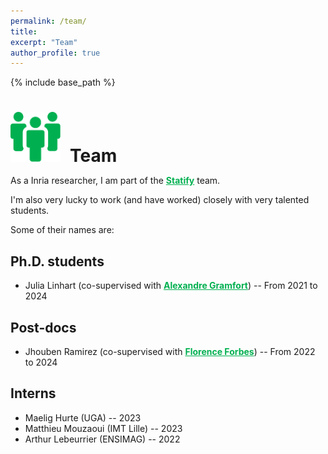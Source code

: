 ```yaml
---
permalink: /team/
title:
excerpt: "Team"
author_profile: true
---
```


{% include base_path %}

<h1 style="margin-bottom:0.5em"><img src="/images/picto_team.svg" width="80px" style="margin-right:15px">Team</h1>

As a Inria researcher, I am part of the <a href="https://team.inria.fr/statify/" style="color:#00b050; font-weight:bold;">Statify</a> team.

I'm also very lucky to work (and have worked) closely with very talented students. 

Some of their names are:

## Ph.D. students
- Julia Linhart (co-supervised with <a href="https://alexandre.gramfort.net/" style="color:#00b050; font-weight:bold;">Alexandre Gramfort</a>) -- From 2021 to 2024

## Post-docs
- Jhouben Ramirez (co-supervised with <a href="http://mistis.inrialpes.fr/people/forbes/" style="color:#00b050; font-weight:bold;">Florence Forbes</a>) -- From 2022 to 2024

## Interns
- Maelig Hurte (UGA) -- 2023
- Matthieu Mouzaoui (IMT Lille) -- 2023
- Arthur Lebeurrier (ENSIMAG) -- 2022